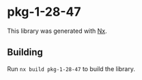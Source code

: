 # pkg-1-28-47

This library was generated with [Nx](https://nx.dev).

## Building

Run `nx build pkg-1-28-47` to build the library.
